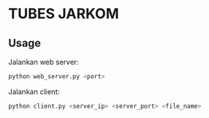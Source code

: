 # TUBES JARKOM

## Usage

Jalankan web server:
```bash
python web_server.py <port>
```

Jalankan client:
```bash
python client.py <server_ip> <server_port> <file_name>
```
